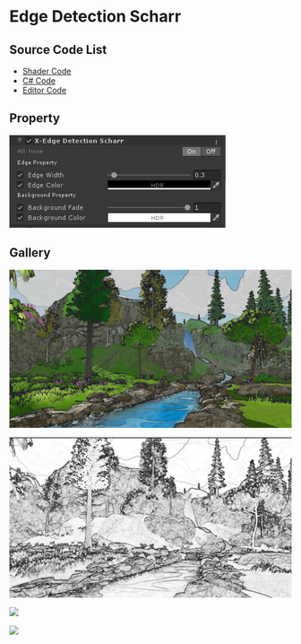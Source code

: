 
# Edge Detection Scharr

## Source Code List
- [Shader Code](Shader/EdgeDetectionScharr.shader)
- [C# Code](EdgeDetectionScharr.cs)
- [Editor Code](Editor/EdgeDetectionScharrEditor.cs)


## Property
![](https://raw.githubusercontent.com/QianMo/X-PostProcessing-Gallery/master/Media/EdgeDetection/EdgeDetectionScharr/EdgeDetectionScharrProperty.jpg)

## Gallery
![](https://raw.githubusercontent.com/QianMo/X-PostProcessing-Gallery/master/Media/EdgeDetection/EdgeDetectionScharr/EdgeDetectionScharr1.jpg)

![](https://raw.githubusercontent.com/QianMo/X-PostProcessing-Gallery/master/Media/EdgeDetection/EdgeDetectionScharr/EdgeDetectionScharr2.jpg)

![](https://raw.githubusercontent.com/QianMo/X-PostProcessing-Gallery/master/Media/EdgeDetection/EdgeDetectionScharr/EdgeDetectionScharr1.gif)

![](https://raw.githubusercontent.com/QianMo/X-PostProcessing-Gallery/master/Media/EdgeDetection/EdgeDetectionScharr/EdgeDetectionScharr2.gif)